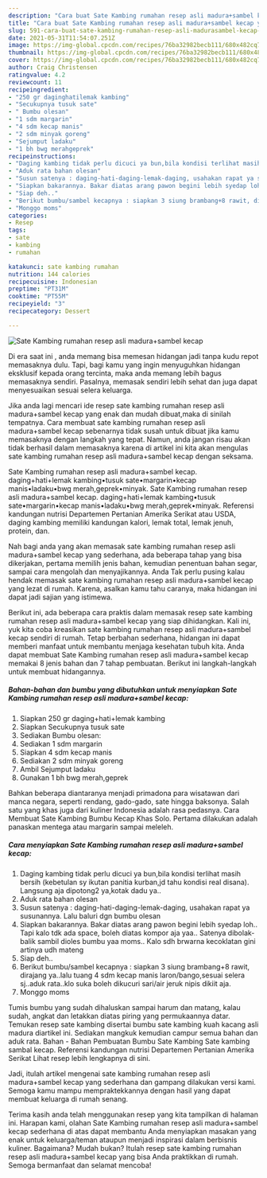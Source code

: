 ```yaml
---
description: "Cara buat Sate Kambing rumahan resep asli madura+sambel kecap yang enak Untuk Jualan"
title: "Cara buat Sate Kambing rumahan resep asli madura+sambel kecap yang enak Untuk Jualan"
slug: 591-cara-buat-sate-kambing-rumahan-resep-asli-madurasambel-kecap-yang-enak-untuk-jualan
date: 2021-05-31T11:54:07.251Z
image: https://img-global.cpcdn.com/recipes/76ba32982becb111/680x482cq70/sate-kambing-rumahan-resep-asli-madurasambel-kecap-foto-resep-utama.jpg
thumbnail: https://img-global.cpcdn.com/recipes/76ba32982becb111/680x482cq70/sate-kambing-rumahan-resep-asli-madurasambel-kecap-foto-resep-utama.jpg
cover: https://img-global.cpcdn.com/recipes/76ba32982becb111/680x482cq70/sate-kambing-rumahan-resep-asli-madurasambel-kecap-foto-resep-utama.jpg
author: Craig Christensen
ratingvalue: 4.2
reviewcount: 11
recipeingredient:
- "250 gr daginghatilemak kambing"
- "Secukupnya tusuk sate"
- " Bumbu olesan"
- "1 sdm margarin"
- "4 sdm kecap manis"
- "2 sdm minyak goreng"
- "Sejumput ladaku"
- "1 bh bwg merahgeprek"
recipeinstructions:
- "Daging kambing tidak perlu dicuci ya bun,bila kondisi terlihat masih bersih (kebetulan sy ikutan panitia kurban,jd tahu kondisi real disana). Langsung aja dipotong2 ya,kotak dadu ya.."
- "Aduk rata bahan olesan"
- "Susun satenya : daging-hati-daging-lemak-daging, usahakan rapat ya susunannya. Lalu baluri dgn bumbu olesan"
- "Siapkan bakarannya. Bakar diatas arang pawon begini lebih syedap loh.. Tapi kalo tdk ada space, boleh diatas kompor aja yaa.. Satenya dibolak-balik sambil dioles bumbu yaa moms.. Kalo sdh brwarna kecoklatan gini artinya udh mateng"
- "Siap deh.."
- "Berikut bumbu/sambel kecapnya : siapkan 3 siung brambang+8 rawit, dirajang ya..lalu tuang 4 sdm kecap manis laron/bango,sesuai selera sj..aduk rata..klo suka boleh dikucuri sari/air jeruk nipis dikiit aja."
- "Monggo moms"
categories:
- Resep
tags:
- sate
- kambing
- rumahan

katakunci: sate kambing rumahan 
nutrition: 144 calories
recipecuisine: Indonesian
preptime: "PT31M"
cooktime: "PT55M"
recipeyield: "3"
recipecategory: Dessert

---
```



![Sate Kambing rumahan resep asli madura+sambel kecap](https://img-global.cpcdn.com/recipes/76ba32982becb111/680x482cq70/sate-kambing-rumahan-resep-asli-madurasambel-kecap-foto-resep-utama.jpg)

Di era  saat ini , anda memang bisa memesan hidangan jadi tanpa kudu repot memasaknya dulu. Tapi, bagi kamu yang ingin menyuguhkan hidangan eksklusif kepada orang tercinta, maka anda memang lebih bagus memasaknya sendiri. Pasalnya, memasak sendiri lebih sehat dan juga dapat menyesuaikan sesuai selera keluarga.

Jika anda lagi mencari ide resep sate kambing rumahan resep asli madura+sambel kecap yang enak dan mudah dibuat,maka di sinilah tempatnya. Cara membuat sate kambing rumahan resep asli madura+sambel kecap  sebenarnya tidak susah untuk dibuat jika kamu memasaknya dengan langkah yang tepat. Namun, anda jangan risau akan tidak berhasil dalam memasaknya 
karena di artikel ini kita akan mengulas sate kambing rumahan resep asli madura+sambel kecap dengan seksama.  

Sate Kambing rumahan resep asli madura+sambel kecap. daging+hati+lemak kambing•tusuk sate•margarin•kecap manis•ladaku•bwg merah,geprek•minyak. Sate Kambing rumahan resep asli madura+sambel kecap. daging+hati+lemak kambing•tusuk sate•margarin•kecap manis•ladaku•bwg merah,geprek•minyak. Referensi kandungan nutrisi Departemen Pertanian Amerika Serikat atau USDA, daging kambing memiliki kandungan kalori, lemak total, lemak jenuh, protein, dan.

Nah bagi anda yang akan memasak sate kambing rumahan resep asli madura+sambel kecap yang sederhana, ada beberapa tahap yang bisa dikerjakan, pertama memilih jenis bahan, kemudian penentuan bahan segar, sampai cara mengolah dan menyajikannya. Anda Tak perlu pusing kalau hendak memasak sate kambing rumahan resep asli madura+sambel kecap yang lezat di rumah. Karena, asalkan kamu  tahu caranya, maka hidangan ini dapat jadi sajian yang istimewa.

Berikut ini, ada beberapa cara praktis  dalam memasak resep sate kambing rumahan resep asli madura+sambel kecap yang siap dihidangkan. Kali ini, yuk kita coba kreasikan sate kambing rumahan resep asli madura+sambel kecap sendiri di rumah. Tetap berbahan sederhana, hidangan ini dapat memberi manfaat untuk membantu menjaga kesehatan tubuh kita. Anda dapat membuat Sate Kambing rumahan resep asli madura+sambel kecap memakai 8 jenis bahan dan 7 tahap pembuatan. Berikut ini langkah-langkah untuk membuat hidangannya.

<!--inarticleads1-->

##### Bahan-bahan dan bumbu yang dibutuhkan untuk menyiapkan Sate Kambing rumahan resep asli madura+sambel kecap:

1. Siapkan 250 gr daging+hati+lemak kambing
1. Siapkan Secukupnya tusuk sate
1. Sediakan  Bumbu olesan:
1. Sediakan 1 sdm margarin
1. Siapkan 4 sdm kecap manis
1. Sediakan 2 sdm minyak goreng
1. Ambil Sejumput ladaku
1. Gunakan 1 bh bwg merah,geprek


Bahkan beberapa diantaranya menjadi primadona para wisatawan dari manca negara, seperti rendang, gado-gado, sate hingga baksonya. Salah satu yang khas juga dari kuliner Indonesia adalah rasa pedasnya. Cara Membuat Sate Kambing Bumbu Kecap Khas Solo. Pertama dilakukan adalah panaskan mentega atau margarin sampai meleleh. 

<!--inarticleads2-->

##### Cara menyiapkan Sate Kambing rumahan resep asli madura+sambel kecap:

1. Daging kambing tidak perlu dicuci ya bun,bila kondisi terlihat masih bersih (kebetulan sy ikutan panitia kurban,jd tahu kondisi real disana). Langsung aja dipotong2 ya,kotak dadu ya..
1. Aduk rata bahan olesan
1. Susun satenya : daging-hati-daging-lemak-daging, usahakan rapat ya susunannya. Lalu baluri dgn bumbu olesan
1. Siapkan bakarannya. Bakar diatas arang pawon begini lebih syedap loh.. Tapi kalo tdk ada space, boleh diatas kompor aja yaa.. Satenya dibolak-balik sambil dioles bumbu yaa moms.. Kalo sdh brwarna kecoklatan gini artinya udh mateng
1. Siap deh..
1. Berikut bumbu/sambel kecapnya : siapkan 3 siung brambang+8 rawit, dirajang ya..lalu tuang 4 sdm kecap manis laron/bango,sesuai selera sj..aduk rata..klo suka boleh dikucuri sari/air jeruk nipis dikiit aja.
1. Monggo moms


Tumis bumbu yang sudah dihaluskan sampai harum dan matang, kalau sudah, angkat dan letakkan diatas piring yang permukaannya datar. Temukan resep sate kambing disertai bumbu sate kambing kuah kacang asli madura diartikel ini. Sediakan mangkuk kemudian campur semua bahan dan aduk rata. Bahan - Bahan Pembuatan Bumbu Sate Kambing  Sate kambing sambal kecap. Referensi kandungan nutrisi Departemen Pertanian Amerika Serikat Lihat resep lebih lengkapnya di sini. 

Jadi, itulah artikel mengenai  sate kambing rumahan resep asli madura+sambel kecap  yang sederhana dan gampang dilakukan versi kami. Semoga kamu mampu mempraktekkannya dengan hasil yang dapat membuat keluarga di rumah senang. 

Terima kasih anda telah menggunakan resep yang kita tampilkan di halaman ini. Harapan kami, olahan  Sate Kambing rumahan resep asli madura+sambel kecap sederhana di atas dapat membantu Anda menyiapkan masakan yang enak untuk keluarga/teman ataupun menjadi inspirasi dalam berbisnis kuliner. Bagaimana? Mudah bukan? Itulah resep sate kambing rumahan resep asli madura+sambel kecap yang bisa Anda praktikkan di rumah. Semoga bermanfaat dan selamat mencoba!

